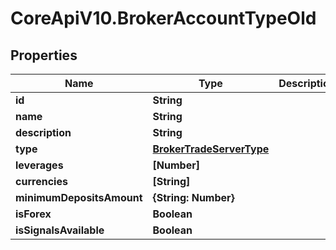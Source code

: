 # CoreApiV10.BrokerAccountTypeOld

## Properties
Name | Type | Description | Notes
------------ | ------------- | ------------- | -------------
**id** | **String** |  | [optional] 
**name** | **String** |  | [optional] 
**description** | **String** |  | [optional] 
**type** | [**BrokerTradeServerType**](BrokerTradeServerType.md) |  | [optional] 
**leverages** | **[Number]** |  | [optional] 
**currencies** | **[String]** |  | [optional] 
**minimumDepositsAmount** | **{String: Number}** |  | [optional] 
**isForex** | **Boolean** |  | [optional] 
**isSignalsAvailable** | **Boolean** |  | [optional] 


